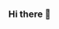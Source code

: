 ### Hi there 👋

<!--
😄
**flank-code/flank-code** is a ✨ _special_ ✨ repository because its `README.md` (this file) appears on your GitHub profile.

Here are some ideas to get you started:

- 🔭 web3.0 expoler
- 🌱 I’m currently learning Rust Python Javascript Solidity

⭐
-->

